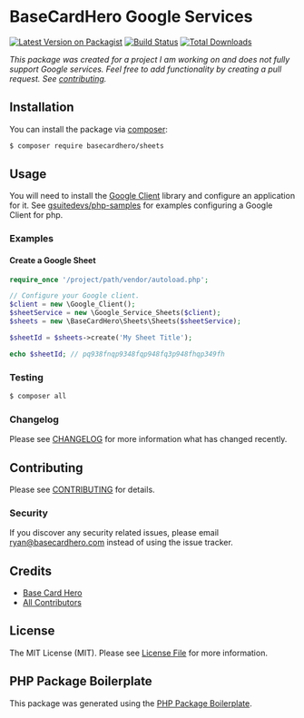 # BaseCardHero Google Services

[![Latest Version on Packagist](https://img.shields.io/packagist/v/basecardhero/sheets.svg?style=flat-square)](https://packagist.org/packages/basecardhero/sheets)
[![Build Status](https://img.shields.io/travis/basecardhero/sheets/master.svg?style=flat-square)](https://travis-ci.org/basecardhero/sheets)
[![Total Downloads](https://img.shields.io/packagist/dt/basecardhero/sheets.svg?style=flat-square)](https://packagist.org/packages/basecardhero/sheets)

_This package was created for a project I am working on and does not fully support Google services. Feel free to add functionality by creating a pull request. See [contributing](CONTRIBUTING.md)._

## Installation

You can install the package via [composer](https://getcomposer.org/):

``` bash
$ composer require basecardhero/sheets
```

## Usage

You will need to install the [Google Client](https://github.com/googleapis/google-api-php-client) library and configure an application for it. See [gsuitedevs/php-samples](https://github.com/gsuitedevs/php-samples) for examples configuring a Google Client for php.

### Examples

#### Create a Google Sheet

``` php
require_once '/project/path/vendor/autoload.php';

// Configure your Google client.
$client = new \Google_Client();
$sheetService = new \Google_Service_Sheets($client);
$sheets = new \BaseCardHero\Sheets\Sheets($sheetService);

$sheetId = $sheets->create('My Sheet Title');

echo $sheetId; // pq938fnqp9348fqp948fq3p948fhqp349fh
```

### Testing

``` bash
$ composer all
```

### Changelog

Please see [CHANGELOG](CHANGELOG.md) for more information what has changed recently.

## Contributing

Please see [CONTRIBUTING](CONTRIBUTING.md) for details.

### Security

If you discover any security related issues, please email ryan@basecardhero.com instead of using the issue tracker.

## Credits

- [Base Card Hero](https://github.com/basecardhero)
- [All Contributors](../../contributors)

## License

The MIT License (MIT). Please see [License File](LICENSE.md) for more information.

## PHP Package Boilerplate

This package was generated using the [PHP Package Boilerplate](https://laravelpackageboilerplate.com).
